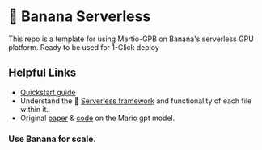 # 🍌 Banana Serverless
This repo is a template for using Martio-GPB on Banana's serverless GPU platform. Ready to be used for 1-Click deploy


## Helpful Links
- [Quickstart guide](https://docs.banana.dev/banana-docs/quickstart)
- Understand the 🍌 [Serverless framework](https://docs.banana.dev/banana-docs/core-concepts/inference-server/serverless-framework) and functionality of each file within it.
- Original [paper](https://arxiv.org/abs/2302.05981) & [code](https://github.com/shyamsn97/mario-gpt) on the Mario gpt model.


### Use Banana for scale.
